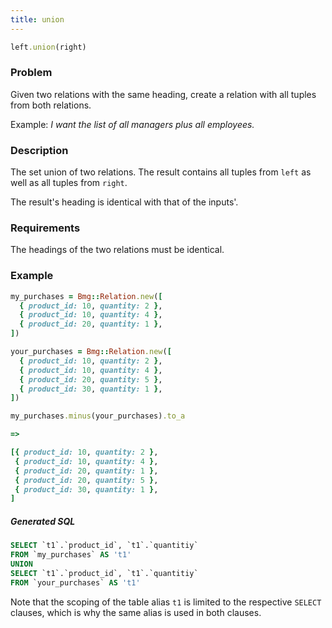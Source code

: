 ```yaml
---
title: union
---
```


```ruby
left.union(right)
```
### Problem

Given two relations with the same heading, create a relation with all tuples from both relations.

Example: *I want the list of all managers plus all employees.*

### Description

The set union of two relations. The result contains all tuples from `left` as well as all tuples from `right`.

The result's heading is identical with that of the inputs'.

### Requirements

The headings of the two relations must be identical.

### Example

```ruby
my_purchases = Bmg::Relation.new([
  { product_id: 10, quantity: 2 },
  { product_id: 10, quantity: 4 },
  { product_id: 20, quantity: 1 },
])

your_purchases = Bmg::Relation.new([
  { product_id: 10, quantity: 2 },
  { product_id: 10, quantity: 4 },
  { product_id: 20, quantity: 5 },
  { product_id: 30, quantity: 1 },
])

my_purchases.minus(your_purchases).to_a

=>

[{ product_id: 10, quantity: 2 },
 { product_id: 10, quantity: 4 },
 { product_id: 20, quantity: 1 },
 { product_id: 20, quantity: 5 },
 { product_id: 30, quantity: 1 },
]
```

##### Generated SQL

```sql
SELECT `t1`.`product_id`, `t1`.`quantitiy`
FROM `my_purchases` AS 't1'
UNION
SELECT `t1`.`product_id`, `t1`.`quantitiy`
FROM `your_purchases` AS 't1'
```

Note that the scoping of the table alias `t1` is limited to the respective `SELECT` clauses, which is why the same alias is used in both clauses.
